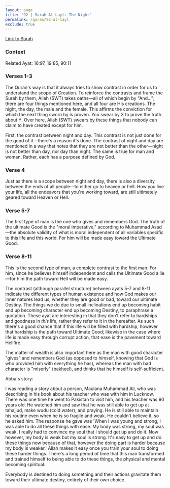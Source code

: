 ```yaml
---
layout: page
title: "92 | Surah Al-Layl: The Night"
permalink: /quran/92-al-layl
exclude: true
---
```


[Link to Surah](http://al-quran.info/#92)

### Context

Related Ayat: 16:97, 19:85, 90:11

### Verses 1-3

The Quran's way is that it always tries to show contrast in order for us to understand the scope of Creation. To reinforce the contrasts and frame the Surah by them, Allah (SWT) takes oaths—all of which begin by "And..."; there are four things mentioned here, and all four are His creations. The night, the day, the male and the female. This affirms the conviction for which the next thing sworn by is proven. You swear by X to prove the truth about Y. Over here, Allah (SWT) swears by these things that nobody can claim to have created except for him.  

First, the contrast between night and day. This contrast is not just done for the good of it—there's a reason it's done. The contrast of night and day are mentioned in a way that notes that they are not better than the other—night is not better than day, nor day than night. The same is true for man and woman. Rather, each has a purpose defined by God.

### Verse 4

Just as there is a scope between night and day, there is also a diversity between the ends of all people—to either go to heaven or hell. How you live your life, all the endeavors that you're working toward, are still ultimately geared toward Heaven or Hell.

### Verse 5-7

The first type of man is the one who gives and remembers God.  The truth of the ultimate Good is the "moral imperative," according to Muhammad Asad—the absolute validity of what is moral independent of all variables specific to this life and this world. For him will be made easy toward the Ultimate Good. 

### Verse 8-11

This is the second type of man, a complete contrast to the first man. For him, since he believes himself independent and calls the Ultimate Good a lie—for him the path toward Hell will be made easy.  

The contrast (although parallel structure) between ayats 5-7 and 8-11 indicate the different types of human existence and how God makes our inner natures lead us, whether they are good or bad, toward our ultimate Destiny. The things we do due to small inclinations end up becoming habit end up becoming character end up becoming Destiny, to paraphrase a quotation. These ayat are interesting in that they don't refer to hardships and goodness in *this* life, rather they refer to it in the hereafter. As such there's a good chance that if this life will be filled with hardship, however that hardship is the path toward Ultimate Good; likewise in the case where life is made easy through corrupt action, that ease is the pavement toward Hellfire.

The matter of wealth is also important here as the man with good character "gives" and remembers God (as opposed to himself, knowing that God is who provided him with everything he has), whereas the man with bad character is "miserly" (bakheel), and thinks that he himself is self-sufficient. 

Abba's story:

I was reading a story about a person, Maulana Muhammad Ali, who was describing in his book about his teacher who was with him in Lucknow. There was one time he went to Pakistan to visit him, and his teacher was 90 years old. He watched him and saw that he was still able to get up at tahajjud, make wudu (cold water), and praying. He is still able to maintain his routine even when he is so fragile and weak. He couldn't believe it, so he asked him. The response he gave was 'When I was young and strong, I was able to do all these things with ease. My body was strong, my soul was weak. I really had to convince my soul that I should get up and do it. Now however, my body is weak but my soul is strong. It's easy to get up and do these things now because of that, however the doing part is harder because my body is weaker.' Allah makes it easy once you train your soul to doing these harder things. There's a long period of time that this man transformed and trained himself to being able to do these things, the physical and mental becoming spiritual.

Everybody is destined to doing something and their actions gravitate them toward their ultimate destiny, entirely of their own choice. 